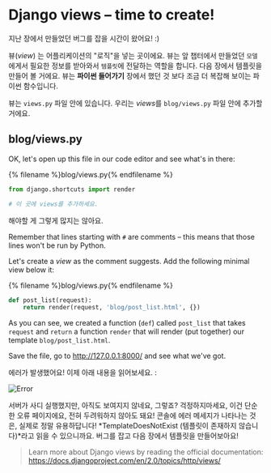 # Django views – time to create!

지난 장에서 만들었던 버그를 잡을 시간이 왔어요! :)

뷰(*view*) 는 어플리케이션의 "로직"을 넣는 곳이에요. 뷰는 앞 챕터에서 만들었던 `모델`에게서 필요한 정보를 받아와서 `템플릿`에 전달하는 역할을 합니다. 다음 장에서 템플릿을 만들어 볼 거에요. 뷰는 **파이썬 들어가기** 장에서 했던 것 보다 조금 더 복잡해 보이는 파이썬 함수입니다.

뷰는 `views.py` 파일 안에 있습니다. 우리는 *views*를 `blog/views.py` 파일 안에 추가할 거에요.

## blog/views.py

OK, let's open up this file in our code editor and see what's in there:

{% filename %}blog/views.py{% endfilename %}

```python
from django.shortcuts import render

# 이 곳에 views를 추가하세요.
```

해야할 게 그렇게 많지는 않아요.

Remember that lines starting with `#` are comments – this means that those lines won't be run by Python.

Let's create a *view* as the comment suggests. Add the following minimal view below it:

{% filename %}blog/views.py{% endfilename %}

```python
def post_list(request):
    return render(request, 'blog/post_list.html', {})
```

As you can see, we created a function (`def`) called `post_list` that takes `request` and `return` a function `render` that will render (put together) our template `blog/post_list.html`.

Save the file, go to http://127.0.0.1:8000/ and see what we've got.

에러가 발생했어요! 이제 아래 내용을 읽어보세요. :

![Error](images/error.png)

서버가 사디 실행했지만, 아직도 보여지지 않네요, 그렇죠? 걱정하지마세요, 이건 단순한 오류 페이지에요, 전혀 두려워하지 않아도 돼요! 콘솔에 에러 메세지가 나타나는 것은, 실제로 정말 유용하답니다! *TemplateDoesNotExist (템플릿이 존재하지 않습니다)*라고 읽을 수 있으니까요. 버그를 잡고 다음 장에서 템플릿을 만들어보아요!

> Learn more about Django views by reading the official documentation: https://docs.djangoproject.com/en/2.0/topics/http/views/
